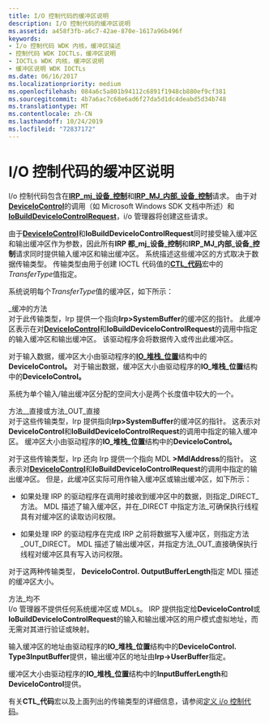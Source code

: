 ```yaml
---
title: I/O 控制代码的缓冲区说明
description: I/O 控制代码的缓冲区说明
ms.assetid: a458f3fb-a6c7-42ae-870e-1617a96b496f
keywords:
- I/o 控制代码 WDK 内核，缓冲区描述
- 控制代码 WDK IOCTLs，缓冲区说明
- IOCTLs WDK 内核，缓冲区说明
- 缓冲区说明 WDK IOCTLs
ms.date: 06/16/2017
ms.localizationpriority: medium
ms.openlocfilehash: 084a6c5a801b94112c6891f1948cb880ef9cf381
ms.sourcegitcommit: 4b7a6ac7c68e6ad6f27da5d1dc4deabd5d34b748
ms.translationtype: MT
ms.contentlocale: zh-CN
ms.lasthandoff: 10/24/2019
ms.locfileid: "72837172"
---
```

# <a name="buffer-descriptions-for-io-control-codes"></a>I/O 控制代码的缓冲区说明





I/o 控制代码包含在[**IRP\_mj\_设备\_控制**](https://docs.microsoft.com/windows-hardware/drivers/kernel/irp-mj-device-control)和[**IRP\_MJ\_内部\_设备\_控制**](https://docs.microsoft.com/windows-hardware/drivers/kernel/irp-mj-internal-device-control)请求。 由于对[**DeviceIoControl**](https://docs.microsoft.com/windows/desktop/api/ioapiset/nf-ioapiset-deviceiocontrol)的调用（如 Microsoft Windows SDK 文档中所述）和[**IoBuildDeviceIoControlRequest**](https://docs.microsoft.com/windows-hardware/drivers/ddi/wdm/nf-wdm-iobuilddeviceiocontrolrequest)，i/o 管理器将创建这些请求。

由于[**DeviceIoControl**](https://docs.microsoft.com/windows/desktop/api/ioapiset/nf-ioapiset-deviceiocontrol)和**IoBuildDeviceIoControlRequest**同时接受输入缓冲区和输出缓冲区作为参数，因此所有**IRP 都\_mj\_设备\_控制**和**IRP\_MJ\_内部\_设备\_控制**请求同时提供输入缓冲区和输出缓冲区。 系统描述这些缓冲区的方式取决于数据传输类型。 传输类型由用于创建 IOCTL 代码值的[**CTL\_代码**](defining-i-o-control-codes.md)宏中的*TransferType*值指定。

系统说明每个*TransferType*值的缓冲区，如下所示：

<a href="" id="method-buffered"></a>\_缓冲的方法  
对于此传输类型，Irp 提供一个指向**Irp&gt;SystemBuffer**的缓冲区的指针。 此缓冲区表示在对[**DeviceIoControl**](https://docs.microsoft.com/windows/desktop/api/ioapiset/nf-ioapiset-deviceiocontrol)和**IoBuildDeviceIoControlRequest**的调用中指定的输入缓冲区和输出缓冲区。 该驱动程序会将数据传入或传出此缓冲区。

对于输入数据，缓冲区大小由驱动程序的[**IO\_堆栈\_位置**](https://docs.microsoft.com/windows-hardware/drivers/ddi/wdm/ns-wdm-_io_stack_location)结构中的**DeviceIoControl。** 对于输出数据，缓冲区大小由驱动程序的**IO\_堆栈\_位置**结构中的**DeviceIoControl。**

系统为单个输入/输出缓冲区分配的空间大小是两个长度值中较大的一个。

<a href="" id="method-in-direct-or-method-out-direct"></a>方法\_\_直接或方法\_OUT\_直接  
对于这些传输类型，Irp 提供指向**Irp&gt;SystemBuffer**的缓冲区的指针。 这表示对**DeviceIoControl**和**IoBuildDeviceIoControlRequest**的调用中指定的输入缓冲区。 缓冲区大小由驱动程序的**IO\_堆栈\_位置**结构中的**DeviceIoControl。**

对于这些传输类型，Irp 还向 Irp 提供一个指向 MDL **&gt;MdlAddress**的指针。 这表示对[**DeviceIoControl**](https://docs.microsoft.com/windows/desktop/api/ioapiset/nf-ioapiset-deviceiocontrol)和**IoBuildDeviceIoControlRequest**的调用中指定的输出缓冲区。 但是，此缓冲区实际可用作输入缓冲区或输出缓冲区，如下所示：

-   如果处理 IRP 的驱动程序在调用时接收到缓冲区中的数据，则指定\_DIRECT\_方法。 MDL 描述了输入缓冲区，并在\_DIRECT 中指定方法\_可确保执行线程具有对缓冲区的读取访问权限。

-   如果处理 IRP 的驱动程序在完成 IRP 之前将数据写入缓冲区，则指定方法\_OUT\_DIRECT。 MDL 描述了输出缓冲区，并指定方法\_OUT\_直接确保执行线程对缓冲区具有写入访问权限。

对于这两种传输类型， **DeviceIoControl. OutputBufferLength**指定 MDL 描述的缓冲区大小。

<a href="" id="method-neither"></a>方法\_均不  
I/o 管理器不提供任何系统缓冲区或 MDLs。 IRP 提供指定给**DeviceIoControl**或**IoBuildDeviceIoControlRequest**的输入和输出缓冲区的用户模式虚拟地址，而无需对其进行验证或映射。

输入缓冲区的地址由驱动程序的**IO\_堆栈\_位置**结构中的**DeviceIoControl. Type3InputBuffer**提供，输出缓冲区的地址由**Irp-&gt;UserBuffer**指定。

缓冲区大小由驱动程序的**IO\_堆栈\_位置**结构中的**InputBufferLength**和**DeviceIoControl**提供。

有关**CTL\_代码**宏以及上面列出的传输类型的详细信息，请参阅[定义 i/o 控制代码](defining-i-o-control-codes.md)。

 

 




